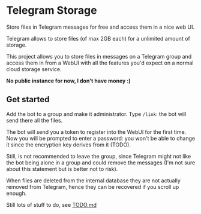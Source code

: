 # Telegram Storage

Store files in Telegram messages for free and access them in a nice web UI.

Telegram allows to store files (of max 2GB each) for a unlimited amount of storage.

This project allows you to store files in messages on a Telegram group and
access them in from a WebUI with all the features you'd expect on a normal cloud storage service.

**No public instance for now, I don't have money :)**

## Get started

Add the bot to a group and make it administrator. Type `/link`: the bot will send there all the files.

The bot will send you a token to register into the WebUI for the first time.
Now you will be prompted to enter a password:
you won't be able to change it since the encryption key derives from it (TODO).

Still, is not recommended to leave the group,
since Telegram might not like the bot being alone in a group and could remove the messages
(I'm not sure about this statement but is better not to risk).

When files are deleted from the internal database they are not actually removed from Telegram,
hence they can be recovered if you scroll up enough.

Still lots of stuff to do, see [TODO.md](docs/TODO.md)
